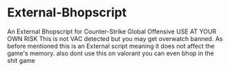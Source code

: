 # External-Bhopscript
An External Bhopscript for Counter-Strike Global Offensive 
USE AT YOUR OWN RISK
This is not VAC detected but you may get overwatch banned. 
As before mentioned this is an External script meaning it does not affect the game's memory.
also dont use this on valorant 
you can even bhop in the shit game
